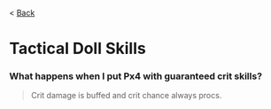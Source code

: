 < [Back](/GFL/mainpage)

# Tactical Doll Skills

### What happens when I put Px4 with guaranteed crit skills?

> Crit damage is buffed and crit chance always procs.